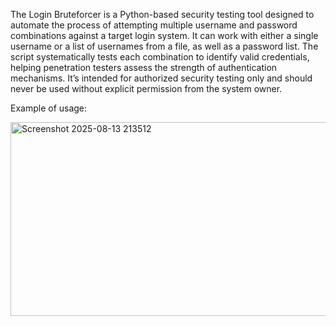 The Login Bruteforcer is a Python-based security testing tool designed to automate the process of attempting multiple username and password combinations against a target login system. 
It can work with either a single username or a list of usernames from a file, as well as a password list. The script systematically tests each combination to identify valid credentials, helping penetration testers assess the strength of authentication mechanisms. 
It’s intended for authorized security testing only and should never be used without explicit permission from the system owner.

Example of usage:

<img width="641" height="310" alt="Screenshot 2025-08-13 213512" src="https://github.com/user-attachments/assets/7a5aedaf-b1c1-4478-8a9f-6e18e8942790" />
